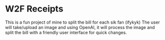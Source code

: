 # W2F Receipts
This is a fun project of mine to split the bill for each sik fan (ifykyk)
The user will take/upload an image and using OpenAI, it will process the image and split the bill with a friendly user interface for quick changes.